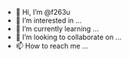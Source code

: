 - 👋 Hi, I’m @f263u
- 👀 I’m interested in ...
- 🌱 I’m currently learning ...
- 💞️ I’m looking to collaborate on ...
- 📫 How to reach me ...

<!---
f263u/f263u is a ✨ special ✨ repository because its `README.md` (this file) appears on your GitHub profile.
You can click the Preview link to take a look at your changes.
--->
